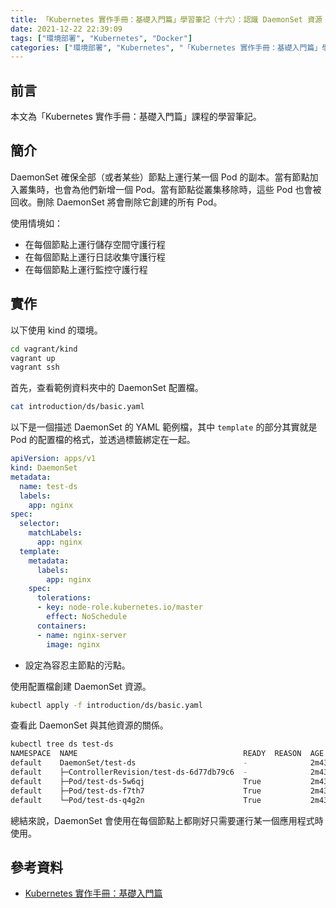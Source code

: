 ```yaml
---
title: 「Kubernetes 實作手冊：基礎入門篇」學習筆記（十六）：認識 DaemonSet 資源
date: 2021-12-22 22:39:09
tags: ["環境部署", "Kubernetes", "Docker"]
categories: ["環境部署", "Kubernetes", "「Kubernetes 實作手冊：基礎入門篇」學習筆記"]
---
```


## 前言

本文為「Kubernetes 實作手冊：基礎入門篇」課程的學習筆記。

## 簡介

DaemonSet 確保全部（或者某些）節點上運行某一個 Pod 的副本。當有節點加入叢集時，也會為他們新增一個 Pod。當有節點從叢集移除時，這些 Pod 也會被回收。刪除 DaemonSet 將會刪除它創建的所有 Pod。

使用情境如：

- 在每個節點上運行儲存空間守護行程
- 在每個節點上運行日誌收集守護行程
- 在每個節點上運行監控守護行程

## 實作

以下使用 kind 的環境。

```BASH
cd vagrant/kind
vagrant up
vagrant ssh
```

首先，查看範例資料夾中的 DaemonSet 配置檔。

```BASH
cat introduction/ds/basic.yaml
```

以下是一個描述 DaemonSet 的 YAML 範例檔，其中 `template` 的部分其實就是 Pod 的配置檔的格式，並透過標籤綁定在一起。

```YAML
apiVersion: apps/v1
kind: DaemonSet
metadata:
  name: test-ds
  labels:
    app: nginx
spec:
  selector:
    matchLabels:
      app: nginx
  template:
    metadata:
      labels:
        app: nginx
    spec:
      tolerations:
      - key: node-role.kubernetes.io/master
        effect: NoSchedule
      containers:
      - name: nginx-server
        image: nginx
```

- 設定為容忍主節點的污點。

使用配置檔創建 DaemonSet 資源。

```BASH
kubectl apply -f introduction/ds/basic.yaml
```

查看此 DaemonSet 與其他資源的關係。

```BASH
kubectl tree ds test-ds
NAMESPACE  NAME                                     READY  REASON  AGE
default    DaemonSet/test-ds                        -              2m43s
default    ├─ControllerRevision/test-ds-6d77db79c6  -              2m43s
default    ├─Pod/test-ds-5w6qj                      True           2m43s
default    ├─Pod/test-ds-f7th7                      True           2m43s
default    └─Pod/test-ds-q4g2n                      True           2m43s
```

總結來說，DaemonSet 會使用在每個節點上都剛好只需要運行某一個應用程式時使用。

## 參考資料

- [Kubernetes 實作手冊：基礎入門篇](https://hiskio.com/courses/349/about)
